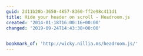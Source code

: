 ```yaml
---
guid: 2d11b20b-3650-4857-8360-ff2e98c411d1
title: Hide your header on scroll - Headroom.js
created: '2014-01-18T16:00:16+00:00'
changed: '2019-09-24T14:43:38+00:00'


bookmark_of: 'http://wicky.nillia.ms/headroom.js/'
---
```




